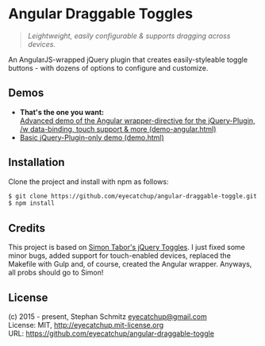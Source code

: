 # Angular Draggable Toggles

> _Leightweight, easily configurable & supports dragging across devices._

An AngularJS-wrapped jQuery plugin that creates easily-styleable toggle buttons - with dozens of options to configure and customize.

## Demos
- **That's the one you want:**<br>[Advanced demo of the Angular wrapper-directive for the jQuery-Plugin, /w data-binding, touch support & more (demo-angular.html)](http://goo.gl/9QuYKm)  
- [Basic jQuery-Plugin-only demo (demo.html)](http://goo.gl/0NWZ5Z)  

## Installation

Clone the project and install with npm as follows:

```bash
$ git clone https://github.com/eyecatchup/angular-draggable-toggle.git
$ npm install
```

## Credits

This project is based on [Simon Tabor's jQuery Toggles](https://github.com/simontabor/jquery-toggles). I just fixed some minor bugs, added support for touch-enabled devices, replaced the Makefile with Gulp and, of course, created the Angular wrapper. Anyways, all probs should go to Simon! 

## License

(c) 2015 - present, Stephan Schmitz <eyecatchup@gmail.com>  
License: MIT, http://eyecatchup.mit-license.org  
URL: https://github.com/eyecatchup/angular-draggable-toggle  
